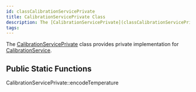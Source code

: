 ```yaml
---
id: classCalibrationServicePrivate
title: CalibrationServicePrivate Class
description: The [CalibrationServicePrivate](classCalibrationServicePrivate) class provides private implementation for [CalibrationService](classCalibrationService).
tags:
---
```

The [CalibrationServicePrivate](classCalibrationServicePrivate) class provides private implementation for [CalibrationService](classCalibrationService).



## Public Static Functions



CalibrationServicePrivate::encodeTemperature



